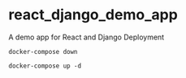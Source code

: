 # react_django_demo_app
A demo app for React and Django Deployment

``
docker-compose down
``

``
docker-compose up -d
``
